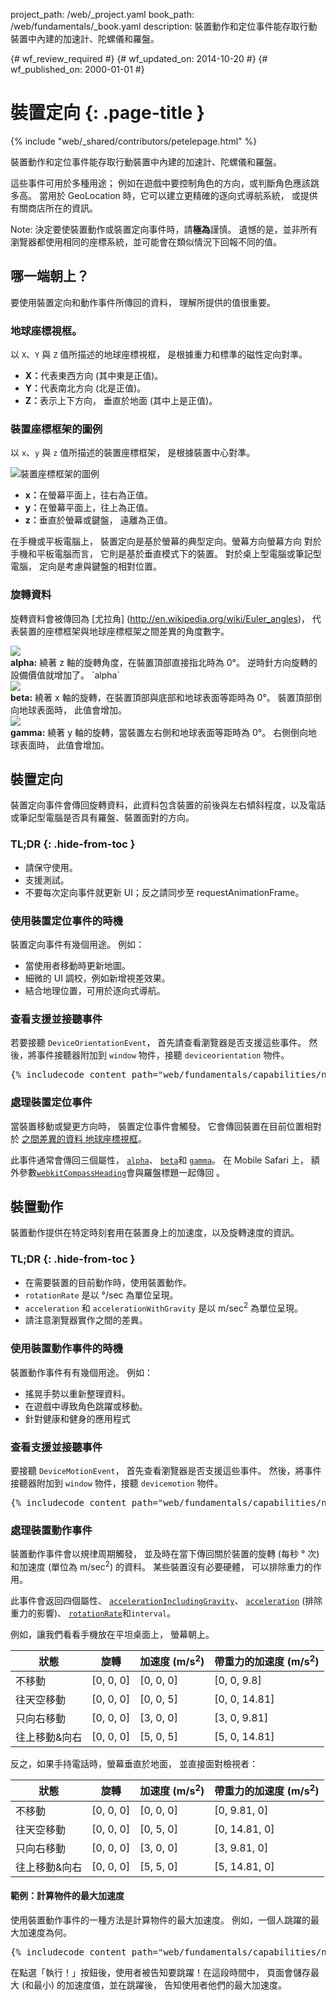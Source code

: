 project_path: /web/_project.yaml
book_path: /web/fundamentals/_book.yaml
description: 裝置動作和定位事件能存取行動裝置中內建的加速計、陀螺儀和羅盤。

{# wf_review_required #}
{# wf_updated_on: 2014-10-20 #}
{# wf_published_on: 2000-01-01 #}

# 裝置定向 {: .page-title }

{% include "web/_shared/contributors/petelepage.html" %}


裝置動作和定位事件能存取行動裝置中內建的加速計、陀螺儀和羅盤。

這些事件可用於多種用途；
例如在遊戲中要控制角色的方向，或判斷角色應該跳多高。
 當用於 GeoLocation 時，它可以建立更精確的逐向式導航系統，
或提供有關商店所在的資訊。

Note: 決定要使裝置動作或裝置定向事件時，請<b>極為</b>謹慎。  遺憾的是，並非所有瀏覽器都使用相同的座標系統，並可能會在類似情況下回報不同的值。

## 哪一端朝上？

要使用裝置定向和動作事件所傳回的資料，
理解所提供的值很重要。  

### 地球座標視框。

以 `X`、`Y` 與 `Z` 值所描述的地球座標視框，
是根據重力和標準的磁性定向對準。

<ul>
  <li>
    <b>X：</b>代表東西方向 (其中東是正值)。
  </li>
    <li>
    <b>Y：</b>代表南北方向 (北是正值)。
  </li>
    <li>
    <b>Z：</b>表示上下方向，
垂直於地面 (其中上是正值)。
  </li>
</ul>

### 裝置座標框架的圖例

以 `x`、`y` 與 `z` 值所描述的裝置座標框架，
是根據裝置中心對準。

<img src="images/axes.png" alt="裝置座標框架的圖例">
<!-- 特別感謝 Sheppy (https://developer.mozilla.org/en-US/profiles/Sheppy) 
提供其公共版權的影像。 -->

<ul>
  <li>
    <b>x：</b>在螢幕平面上，往右為正值。
  </li>
    <li>
    <b>y：</b>在螢幕平面上，往上為正值。
  </li>
    <li>
    <b>z：</b>垂直於螢幕或鍵盤，
遠離為正值。
  </li>
</ul>

在手機或平板電腦上，
裝置定向是基於螢幕的典型定向。螢幕方向螢幕方向  對於手機和平板電腦而言，
它則是基於垂直模式下的裝置。 對於桌上型電腦或筆記型電腦，
定向是考慮與鍵盤的相對位置。

### 旋轉資料

旋轉資料會被傳回為 [尤拉角] (http://en.wikipedia.org/wiki/Euler_angles)，
代表裝置的座標框架與地球座標框架之間差異的角度數字。


<div>
  <div class="g--third">
    <img src="images/alpha.png"><br>
    <b>alpha:</b> 繞著 z 軸的旋轉角度，在裝置頂部直接指北時為 0&deg;。
  逆時針方向旋轉的設備價值就增加了。
`alpha`
  </div>
  <div class="g--third">
    <img src="images/beta.png"><br>
    <b>beta:</b> 繞著 x 軸的旋轉，在裝置頂部與底部和地球表面等距時為 0&deg;。
 裝置頂部倒向地球表面時，
此值會增加。
  </div>
  <div class="g--third g--last">
    <img src="images/gamma.png"><br>
    <b>gamma:</b> 繞著 y 軸的旋轉，當裝置左右側和地球表面等距時為 0&deg;。
  右側倒向地球表面時，
此值會增加。 
  </div>
</div>

<div style="clear:both;"></div>





## 裝置定向 




裝置定向事件會傳回旋轉資料，此資料包含裝置的前後與左右傾斜程度，以及電話或筆記型電腦是否具有羅盤、裝置面對的方向。


### TL;DR {: .hide-from-toc }
- 請保守使用。
- 支援測試。
- 不要每次定向事件就更新 UI；反之請同步至 requestAnimationFrame。


### 使用裝置定位事件的時機

裝置定向事件有幾個用途。  例如：

<ul>
  <li>當使用者移動時更新地圖。</li>
  <li>細微的 UI 調校，例如新增視差效果。</li>
  <li>結合地理位置，可用於逐向式導航。</li>
</ul>

### 查看支援並接聽事件

若要接聽 `DeviceOrientationEvent`，
首先請查看瀏覽器是否支援這些事件。  然後，將事件接聽器附加到 `window` 
 物件，接聽 `deviceorientation` 物件。 

<pre class="prettyprint">
{% includecode content_path="web/fundamentals/capabilities/native-hardware/device-orientation/_code/dev-orientation.html" region_tag="devori"   adjust_indentation="auto" %}
</pre>

### 處理裝置定位事件

當裝置移動或變更方向時，
裝置定位事件會觸發。  它會傳回裝置在目前位置相對於
 <a href="index.html#earth-coordinate-frame"> 之間差異的資料
地球座標視框</a>。

此事件通常會傳回三個屬性，
<a href="index.html#rotation-data">`alpha`</a>、
<a href="index.html#rotation-data">`beta`</a>和
<a href="index.html#rotation-data">`gamma`</a>。  在 Mobile Safari 上，
額外參數<a href="https://developer.apple.com/library/safari/documentation/SafariDOMAdditions/Reference/DeviceOrientationEventClassRef/DeviceOrientationEvent/DeviceOrientationEvent.html">`webkitCompassHeading`</a>會與羅盤標題一起傳回
。




## 裝置動作 




裝置動作提供在特定時刻套用在裝置身上的加速度，以及旋轉速度的資訊。


### TL;DR {: .hide-from-toc }
- 在需要裝置的目前動作時，使用裝置動作。
- <code>rotationRate</code> 是以 &deg;/sec 為單位呈現。
- <code>acceleration</code> 和 <code>accelerationWithGravity</code> 是以 m/sec<sup>2</sup> 為單位呈現。
- 請注意瀏覽器實作之間的差異。


### 使用裝置動作事件的時機

裝置動作事件有有幾個用途。  例如：

<ul>
  <li>搖晃手勢以重新整理資料。</li>
  <li>在遊戲中導致角色跳躍或移動。</li>
  <li>針對健康和健身的應用程式</li>
</ul>

### 查看支援並接聽事件

要接聽 `DeviceMotionEvent`，
首先查看瀏覽器是否支援這些事件。  然後，將事件接聽器附加到 `window` 
 物件，接聽 `devicemotion` 物件。 

<pre class="prettyprint">
{% includecode content_path="web/fundamentals/capabilities/native-hardware/device-orientation/_code/jump-test.html" region_tag="devmot"   adjust_indentation="auto" %}
</pre>

### 處理裝置動作事件

裝置動作事件會以規律周期觸發，
並及時在當下傳回關於裝置的旋轉 (每秒 &deg; 次) 和加速度 (單位為 m/sec<sup>2</sup>) 的資料。
  某些裝置沒有必要硬體，
可以排除重力的作用。

此事件會返回四個屬性、
<a href="index.html#device-frame-coordinate">`accelerationIncludingGravity`</a>、
<a href="index.html#device-frame-coordinate">`acceleration`</a>
 (排除重力的影響)、
<a href="index.html#rotation-data">`rotationRate`</a>和`interval`。

例如，讓我們看看手機放在平坦桌面上，
螢幕朝上。

<table>
    <thead>
    <tr>
      <th data-th="State">狀態</th>
      <th data-th="Rotation">旋轉</th>
      <th data-th="Acceleration (m/s<sup>2</sup>)">加速度 (m/s<sup>2</sup>)</th>
      <th data-th="Acceleration with gravity (m/s<sup>2</sup>)">帶重力的加速度 (m/s<sup>2</sup>)</th>
    </tr>
  </thead>
  <tbody>
    <tr>
      <td data-th="State">不移動</td>
      <td data-th="Rotation">[0, 0, 0]</td>
      <td data-th="Acceleration">[0, 0, 0]</td>
      <td data-th="Acceleration with gravity">[0, 0, 9.8]</td>
    </tr>
    <tr>
      <td data-th="State">往天空移動</td>
      <td data-th="Rotation">[0, 0, 0]</td>
      <td data-th="Acceleration">[0, 0, 5]</td>
      <td data-th="Acceleration with gravity">[0, 0, 14.81]</td>
    </tr>
    <tr>
      <td data-th="State">只向右移動</td>
      <td data-th="Rotation">[0, 0, 0]</td>
      <td data-th="Acceleration">[3, 0, 0]</td>
      <td data-th="Acceleration with gravity">[3, 0, 9.81]</td>
    </tr>
    <tr>
      <td data-th="State">往上移動&amp;向右</td>
      <td data-th="Rotation">[0, 0, 0]</td>
      <td data-th="Acceleration">[5, 0, 5]</td>
      <td data-th="Acceleration with gravity">[5, 0, 14.81]</td>
    </tr>
  </tbody>
</table>

反之，如果手持電話時，螢幕垂直於地面，
並直接面對檢視者：

<table>
    <thead>
    <tr>
      <th data-th="State">狀態</th>
      <th data-th="Rotation">旋轉</th>
      <th data-th="Acceleration (m/s<sup>2</sup>)">加速度 (m/s<sup>2</sup>)</th>
      <th data-th="Acceleration with gravity (m/s<sup>2</sup>)">帶重力的加速度 (m/s<sup>2</sup>)</th>
    </tr>
  </thead>
  <tbody>
    <tr>
      <td data-th="State">不移動</td>
      <td data-th="Rotation">[0, 0, 0]</td>
      <td data-th="Acceleration">[0, 0, 0]</td>
      <td data-th="Acceleration with gravity">[0, 9.81, 0]</td>
    </tr>
    <tr>
      <td data-th="State">往天空移動</td>
      <td data-th="Rotation">[0, 0, 0]</td>
      <td data-th="Acceleration">[0, 5, 0]</td>
      <td data-th="Acceleration with gravity">[0, 14.81, 0]</td>
    </tr>
    <tr>
      <td data-th="State">只向右移動</td>
      <td data-th="Rotation">[0, 0, 0]</td>
      <td data-th="Acceleration">[3, 0, 0]</td>
      <td data-th="Acceleration with gravity">[3, 9.81, 0]</td>
    </tr>
    <tr>
      <td data-th="State">往上移動&amp;向右</td>
      <td data-th="Rotation">[0, 0, 0]</td>
      <td data-th="Acceleration">[5, 5, 0]</td>
      <td data-th="Acceleration with gravity">[5, 14.81, 0]</td>
    </tr>
  </tbody>
</table>

#### 範例：計算物件的最大加速度

使用裝置動作事件的一種方法是計算物件的最大加速度。
  例如，一個人跳躍的最大加速度為何。


<pre class="prettyprint">
{% includecode content_path="web/fundamentals/capabilities/native-hardware/device-orientation/_code/jump-test.html" region_tag="devmothand"   adjust_indentation="auto" %}
</pre>

在點選「執行！」按鈕後，使用者被告知要跳躍！在這段時間中，
頁面會儲存最大 (和最小) 的加速度值，並在跳躍後，
告知使用者他們的最大加速度。

